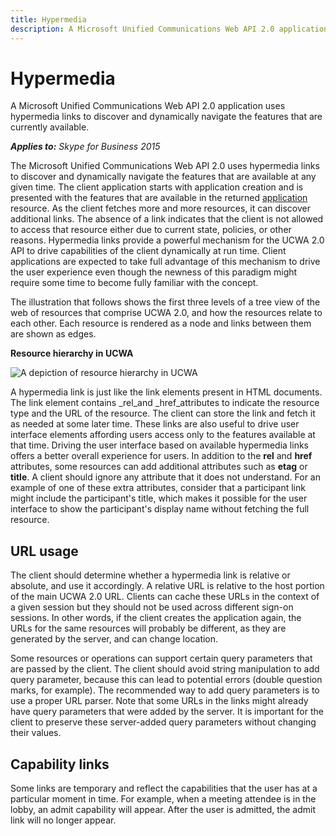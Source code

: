 ```yaml
---
title: Hypermedia
description: A Microsoft Unified Communications Web API 2.0 application uses hypermedia links to discover and dynamically navigate the features that are currently available.
---
```


# Hypermedia
A Microsoft Unified Communications Web API 2.0 application uses hypermedia links to discover and dynamically navigate the features that are currently available. 


 _**Applies to:** Skype for Business 2015_

The Microsoft Unified Communications Web API 2.0 uses hypermedia links to discover and dynamically navigate the features that are available at any given time. The client application starts with application creation and is presented with the features that are available in the returned [application](application_ref.md) resource. As the client fetches more and more resources, it can discover additional links. The absence of a link indicates that the client is not allowed to access that resource either due to current state, policies, or other reasons. Hypermedia links provide a powerful mechanism for the UCWA 2.0 API to drive capabilities of the client dynamically at run time. Client applications are expected to take full advantage of this mechanism to drive the user experience even though the newness of this paradigm might require some time to become fully familiar with the concept.

The illustration that follows shows the first three levels of a tree view of the web of resources that comprise UCWA 2.0, and how the resources relate to each other. Each resource is rendered as a node and links between them are shown as edges.

**Resource hierarchy in UCWA**


![A depiction of resource hierarchy in UCWA](images/UCWA15Con_Hierarchy.png)

A hypermedia link is just like the link elements present in HTML documents. The link element contains _rel_and _href_attributes to indicate the resource type and the URL of the resource. The client can store the link and fetch it as needed at some later time. These links are also useful to drive user interface elements affording users access only to the features available at that time. Driving the user interface based on available hypermedia links offers a better overall experience for users.
In addition to the **rel** and **href** attributes, some resources can add additional attributes such as **etag** or **title**. A client should ignore any attribute that it does not understand. For an example of one of these extra attributes, consider that a participant link might include the participant's title, which makes it possible for the user interface to show the participant's display name without fetching the full resource.

## URL usage

The client should determine whether a hypermedia link is relative or absolute, and use it accordingly. A relative URL is relative to the host portion of the main UCWA 2.0 URL. Clients can cache these URLs in the context of a given session but they should not be used across different sign-on sessions. In other words, if the client creates the application again, the URLs for the same resources will probably be different, as they are generated by the server, and can change location. 

Some resources or operations can support certain query parameters that are passed by the client. The client should avoid string manipulation to add query parameter, because this can lead to potential errors (double question marks, for example). The recommended way to add query parameters is to use a proper URL parser. Note that some URLs in the links might already have query parameters that were added by the server. It is important for the client to preserve these server-added query parameters without changing their values.


## Capability links

Some links are temporary and reflect the capabilities that the user has at a particular moment in time. For example, when a meeting attendee is in the lobby, an admit capability will appear. After the user is admitted, the admit link will no longer appear.

